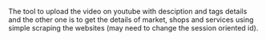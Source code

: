 The tool to upload the video on youtube with desciption and tags details and the other one is to get the details of market, shops and services using simple scraping the websites (may need to change the session oriented id).
